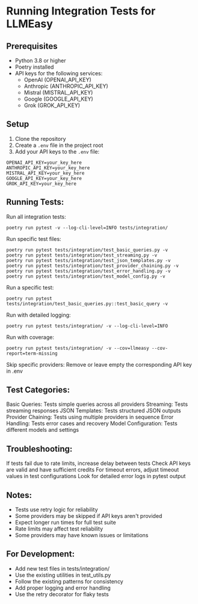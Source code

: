 # Running Integration Tests for LLMEasy

## Prerequisites

- Python 3.8 or higher
- Poetry installed
- API keys for the following services:
  - OpenAI (OPENAI_API_KEY)
  - Anthropic (ANTHROPIC_API_KEY)
  - Mistral (MISTRAL_API_KEY)
  - Google (GOOGLE_API_KEY)
  - Grok (GROK_API_KEY)

## Setup

1. Clone the repository
2. Create a `.env` file in the project root
3. Add your API keys to the `.env` file:


```
OPENAI_API_KEY=your_key_here
ANTHROPIC_API_KEY=your_key_here
MISTRAL_API_KEY=your_key_here
GOOGLE_API_KEY=your_key_here
GROK_API_KEY=your_key_here
```

## Running Tests:

Run all integration tests:
```
poetry run pytest -v --log-cli-level=INFO tests/integration/ 
```

Run specific test files:
```
poetry run pytest tests/integration/test_basic_queries.py -v
poetry run pytest tests/integration/test_streaming.py -v
poetry run pytest tests/integration/test_json_templates.py -v
poetry run pytest tests/integration/test_provider_chaining.py -v
poetry run pytest tests/integration/test_error_handling.py -v
poetry run pytest tests/integration/test_model_config.py -v
```

Run a specific test:
```
poetry run pytest tests/integration/test_basic_queries.py::test_basic_query -v
```

Run with detailed logging:
```
poetry run pytest tests/integration/ -v --log-cli-level=INFO
```

Run with coverage:
```
poetry run pytest tests/integration/ -v --cov=llmeasy --cov-report=term-missing
```

Skip specific providers:
Remove or leave empty the corresponding API key in .env

## Test Categories:

Basic Queries: Tests simple queries across all providers
Streaming: Tests streaming responses
JSON Templates: Tests structured JSON outputs
Provider Chaining: Tests using multiple providers in sequence
Error Handling: Tests error cases and recovery
Model Configuration: Tests different models and settings

## Troubleshooting:

If tests fail due to rate limits, increase delay between tests
Check API keys are valid and have sufficient credits
For timeout errors, adjust timeout values in test configurations
Look for detailed error logs in pytest output

## Notes:

- Tests use retry logic for reliability
- Some providers may be skipped if API keys aren't provided
- Expect longer run times for full test suite
- Rate limits may affect test reliability
- Some providers may have known issues or limitations

## For Development:

- Add new test files in tests/integration/
- Use the existing utilities in test_utils.py
- Follow the existing patterns for consistency
- Add proper logging and error handling
- Use the retry decorator for flaky tests
